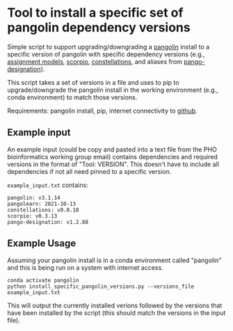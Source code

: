 # Tool to install a specific set of pangolin dependency versions

Simple script to support upgrading/downgrading a [pangolin](https://github.com/cov-lineages/pangolin) 
install to a specific version of pangolin with specific dependency versions (e.g., [assignment models](https://github.com/pangoLEARN), 
[scorpio](https://gitub.com/cov-lineages/scorpio), 
[constellations](https://github.com/cov-lineages/constellations), 
and aliases from [pango-designation](https://github.com/cov-lineages/pango-designation)).

This script takes a set of versions in a file and uses to pip to 
upgrade/downgrade the pangolin install in the working environment 
(e.g., conda environment) to match those versions.

Requirements: pangolin install, pip, internet connectivity to [github](https://github.com).

## Example input

An example input (could be copy and pasted into a text file from the PHO 
bioinformatics working group email) contains dependencies and required versions in the format of "Tool: VERSION".
This doesn't have to include all dependencies if not all need pinned to a specific version.

`example_input.txt` contains:
```
pangolin: v3.1.14
pangolearn: 2021-10-13
constellations: v0.0.18
scorpio: v0.3.13
pango-designation: v1.2.88
```

## Example Usage

Assuming your pangolin install is in a conda environment called "pangolin" and
this is being run on a system with internet access.

```
conda activate pangolin
python install_specific_pangolin_versions.py --versions_file example_input.txt
```

This will output the currently installed verions followed by the versions
that have been installed by the script (this should match the versions in the
input file).
